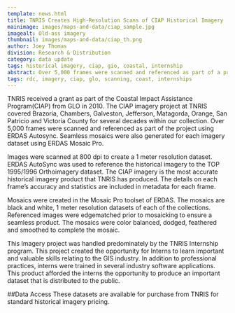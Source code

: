 ```yaml
---
template: news.html
title: TNRIS Creates High-Resolution Scans of CIAP Historical Imagery
mainimage: images/maps-and-data/ciap_sample.jpg
imagealt: Old-ass imagery
thumbnail: images/maps-and-data/ciap_th.png
author: Joey Thomas
division: Research & Distribution
category: data update
tags: historical imagery, ciap, gio, coastal, internship
abstract: Over 5,000 frames were scanned and referenced as part of a project in conjunction with the Texas General Land Office (GLO).
tags: rdc, imagery, ciap, glo, scanning, coast, internships
---
```


TNRIS received a grant as part of the Coastal Impact Assistance Program(CIAP) from GLO in 2010. The CIAP imagery project at TNRIS covered Brazoria, Chambers, Galveston, Jefferson, Matagorda, Orange, San Patricio and Victoria County for several decades within our collection.  Over 5,000 frames were scanned and referenced as part of the project using ERDAS Autosync.  Seamless mosaics were also generated for each imagery dataset using ERDAS Mosaic Pro.

Images were scanned at 800 dpi to create a 1 meter resolution dataset. ERDAS AutoSync was used to reference the historical imagery to the TOP 1995/1996 Orthoimagery dataset.   The CIAP imagery is the most accurate historical imagery product that TNRIS has produced.  The details on each frame’s accuracy and statistics are included in metadata for each frame.

Mosaics were created in the Mosaic Pro toolset of ERDAS.  The mosaics are black and white, 1 meter resolution datasets of each of the collections.  Referenced images were edgematched prior to mosaicking to ensure a seamless product. The mosaics were color balanced, dodged, feathered and smoothed to complete the mosaic.  

This Imagery project was handled predominately by the TNRIS Internship program. This project created the opportunity for Interns to learn important and valuable skills relating to the GIS industry. In addition to professional practices, interns were trained in several industry software applications. This product afforded the interns the opportunity to produce an important dataset that is distributed to the public.

##Data Access
These datasets are available for purchase from TNRIS for standard historical imagery pricing.

 


